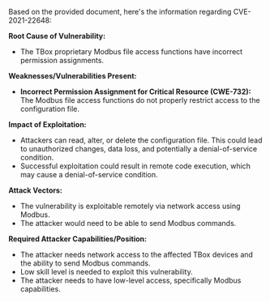 Based on the provided document, here's the information regarding CVE-2021-22648:

**Root Cause of Vulnerability:**
*   The TBox proprietary Modbus file access functions have incorrect permission assignments.

**Weaknesses/Vulnerabilities Present:**
*   **Incorrect Permission Assignment for Critical Resource (CWE-732):**  The Modbus file access functions do not properly restrict access to the configuration file.

**Impact of Exploitation:**
*   Attackers can read, alter, or delete the configuration file. This could lead to unauthorized changes, data loss, and potentially a denial-of-service condition.
*   Successful exploitation could result in remote code execution, which may cause a denial-of-service condition.

**Attack Vectors:**
*   The vulnerability is exploitable remotely via network access using Modbus.
*   The attacker would need to be able to send Modbus commands.

**Required Attacker Capabilities/Position:**
*   The attacker needs network access to the affected TBox devices and the ability to send Modbus commands.
*   Low skill level is needed to exploit this vulnerability.
*   The attacker needs to have low-level access, specifically Modbus capabilities.